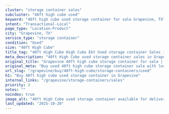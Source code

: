 ```yaml
---
cluster: "storage container sales"
subcluster: "40ft high cube used"
keyword: "40ft high cube used storage container for sale Grapevine, TX"
intent: "Transactional-Local"
page_type: "Location-Product"
city: "Grapevine, TX"
service_type: "storage container"
condition: "Used"
size: "40ft High Cube"
title_tag: "40ft High Cube High Cube Ekt Used storage container Sales in Grapevine | LC Container"
meta_description: "40ft High Cube used storage container sales in Grapevine. High cube containers with extra height. Fast delivery, competitive pricing. Serving storage containers area. Quote ID: SVD. Call (214) 524-4168 for your free quote today."
original_title: "Grapevine 40ft high cube storage container for sale | LC"
original_meta: "Buy used 40ft high cube storage container sale with local delivery in Grapevine, TX. LC Container — local Since 2003. Request a fast quote today."
url_slug: "/grapevine/buy/40ft-high-cube/storage-containers/used"
h1: "Buy 40ft high cube used storage container in Grapevine"
internal_links: "/grapevine/storage-containers/sales"
priority: 3
notes: ""
noindex: true
image_alt: "40ft High Cube used storage container available for delivery in Grapevine"
last_updated: "2025-10-20"
---
```


<!-- TODO: Add unique city/inventory copy, images, and internal links here. -->
